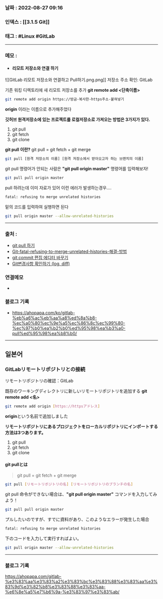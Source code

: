 ### 날짜 :  2022-08-27 09:16

### 인덱스 : [[3.1.5 Git]]

### 태그 : #Linux #GitLab 

----

### 메모 :

- #### 리모트 저장소와 연결 하기 

![[GitLab 리모트 저장소와 연결하고 Pull하기.png.png]]
저장소 주소 확인: GitLab 

기존 워킹 디렉토리에 새 리모트 저장소를  추가
**git remote add <단축이름>**
```bash
git remote add origin https://방금-복사한-https주소-붙혀넣기
```
**origin** 이라는 이름으로 추가해주었다


**깃허브 원격저장소에 있는 프로젝트를 로컬저장소로 가져오는 방법은 3가지가 있다.**
1. git pull 
2. git fetch  
3. git clone

**git pull 이란?**
git pull = git fetch + git merge


```bash
git pull [원격 저장소의 이름] [원격 저장소에서 받아오고자 하는 브랜치의 이름]
```

git pull 명령어가 안되는 사람은 **"git pull origin master"** 명령어를 입력해보자!  
```bash
git pull pull origin master
```

pull 하려는데 이미 자료가 있어 이런 에러가 발생하는경우....
```bash
fatal: refusing to merge unrelated histories
```

밑의 코드를 입력하여 실행하면 된다
```bash
git pull origin master --allow-unrelated-histories
```

----
### 출처 :
- [git pull 하기](https://sin0824.tistory.com/11)
- [Git-fatal-refusing-to-merge-unrelated-histories-해결-방법](https://somjang.tistory.com/entry/Git-fatal-refusing-to-merge-unrelated-histories-%ED%95%B4%EA%B2%B0-%EB%B0%A9%EB%B2%95)
- [git commit 편집 에디터 바꾸기](https://siyoon210.tistory.com/29)
- [Git변경사항 확인하기 (log, diff)](https://yuja-kong.tistory.com/46)


### 연결메모
-


### 블로그 기록
- https://ahopapa.com/ko/gitlab-%eb%a6%ac%eb%aa%a8%ed%8a%b8-%ec%a0%80%ec%9e%a5%ec%86%8c%ec%99%80-%ec%97%b0%ea%b2%b0%ed%95%98%ea%b3%a0-pull%ed%95%98%ea%b8%b0/



---

## 일본어


### GitLabリモートリポジトリとの接続

リモートリポジトリの確認：GitLab

既存のワーキングディレクトリに新しいリモートリポジトリを追加する
**git remote add <名>**
```bash
git remote add origin [https://httpsアドレス]
```
**origin**という名前で追加しました


**リモートリポジトリにあるプロジェクトをローカルリポジトリにインポートする方法は3つあります。**
1. git pull 
2. git fetch  
3. git clone

#### **git pullとは**
> git pull = git fetch + git merge


```bash
git pull [リモートリポジトリの名] [リモートリポジトリのブランチの名]
```

git pull 命令ができない場合は、**"git pull origin master"** コマンドを入力してみよう！
```bash
git pull pull origin master
```

プルしたいのですが、すでに資料があり、このようなエラーが発生した場合
```bash
fatal: refusing to merge unrelated histories
```

下のコードを入力して実行すればよい。
```bash
git pull origin master --allow-unrelated-histories
```


---

### 블로그 기록

https://ahopapa.com/gitlab-%e3%83%aa%e3%83%a2%e3%83%bc%e3%83%88%e3%83%aa%e3%83%9d%e3%82%b8%e3%83%88%e3%83%aa-%e6%8e%a5%e7%b6%9a-%e3%83%97%e3%83%ab/